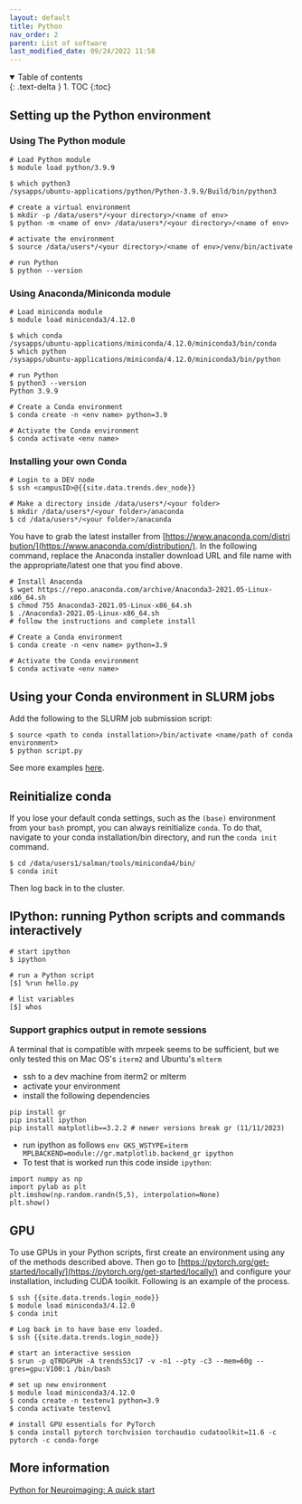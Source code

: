 ```yaml
---
layout: default
title: Python
nav_order: 2
parent: List of software
last_modified_date: 09/24/2022 11:58
---
```

<details open markdown="block">
  <summary>
    Table of contents
  </summary>
  {: .text-delta }
1. TOC
{:toc}
</details>

## Setting up the Python environment

### Using The Python module

```
# Load Python module
$ module load python/3.9.9

$ which python3
/sysapps/ubuntu-applications/python/Python-3.9.9/Build/bin/python3

# create a virtual environment
$ mkdir -p /data/users*/<your directory>/<name of env>
$ python -m <name of env> /data/users*/<your directory>/<name of env>

# activate the environment
$ source /data/users*/<your directory>/<name of env>/venv/bin/activate

# run Python
$ python --version
```

### Using Anaconda/Miniconda module

```
# Load miniconda module
$ module load miniconda3/4.12.0

$ which conda
/sysapps/ubuntu-applications/miniconda/4.12.0/miniconda3/bin/conda
$ which python
/sysapps/ubuntu-applications/miniconda/4.12.0/miniconda3/bin/python

# run Python
$ python3 --version
Python 3.9.9

# Create a Conda environment
$ conda create -n <env name> python=3.9

# Activate the Conda environment
$ conda activate <env name>
```

### Installing your own Conda

```
# Login to a DEV node
$ ssh <campusID>@{{site.data.trends.dev_node}}

# Make a directory inside /data/users*/<your folder>
$ mkdir /data/users*/<your folder>/anaconda
$ cd /data/users*/<your folder>/anaconda
```

You have to grab the latest installer from [https://www.anaconda.com/distribution/](https://www.anaconda.com/distribution/).
In the following command, replace the Anaconda installer download URL and file name with the appropriate/latest one that you find above.

```
# Install Anaconda
$ wget https://repo.anaconda.com/archive/Anaconda3-2021.05-Linux-x86_64.sh
$ chmod 755 Anaconda3-2021.05-Linux-x86_64.sh
$ ./Anaconda3-2021.05-Linux-x86_64.sh
# follow the instructions and complete install

# Create a Conda environment
$ conda create -n <env name> python=3.9

# Activate the Conda environment
$ conda activate <env name>
```

## Using your Conda environment in SLURM jobs

Add the following to the SLURM job submission script:

```
$ source <path to conda installation>/bin/activate <name/path of conda environment>
$ python script.py
```

See more examples [here](List_of_SLURM_scripts).

## Reinitialize conda

If you lose your default conda settings, such as the `(base)` environment from your `bash` prompt, you can always reinitialize `conda`.
To do that, navigate to your conda installation/bin directory, and run the `conda init` command.

```
$ cd /data/users1/salman/tools/miniconda4/bin/
$ conda init
```

Then log back in to the cluster.

## IPython: running Python scripts and commands interactively

```
# start ipython
$ ipython

# run a Python script
[$] %run hello.py

# list variables
[$] whos
```

### Support graphics output in remote sessions

A terminal that is compatible with mrpeek seems to be sufficient, but
we only tested this on Mac OS's `iterm2` and Ubuntu's `mlterm`
* ssh to a dev machine from iterm2 or mlterm
* activate your environment
* install the following dependencies
```
pip install gr
pip install ipython
pip install matplotlib==3.2.2 # newer versions break gr (11/11/2023)
```
* run ipython as follows 
```env GKS_WSTYPE=iterm MPLBACKEND=module://gr.matplotlib.backend_gr ipython```
* To test that is worked run this code inside `ipython`:
```
import numpy as np
import pylab as plt
plt.imshow(np.random.randn(5,5), interpolation=None)
plt.show()
```

## GPU

To use GPUs in your Python scripts, first create an environment using any of the methods described above.
Then go to [https://pytorch.org/get-started/locally/](https://pytorch.org/get-started/locally/) and configure your installation, including CUDA toolkit.
Following is an example of the process.

```
$ ssh {{site.data.trends.login_node}}
$ module load miniconda3/4.12.0
$ conda init

# Log back in to have base env loaded.
$ ssh {{site.data.trends.login_node}}

# start an interactive session
$ srun -p qTRDGPUH -A trends53c17 -v -n1 --pty -c3 --mem=60g --gres=gpu:V100:1 /bin/bash

# set up new environment
$ module load miniconda3/4.12.0
$ conda create -n testenv1 python=3.9
$ conda activate testenv1

# install GPU essentials for PyTorch
$ conda install pytorch torchvision torchaudio cudatoolkit=11.6 -c pytorch -c conda-forge
```

## More information

[Python for Neuroimaging: A quick start](https://nilearn.github.io/introduction.html#python-for-neuroimaging-a-quick-start)
